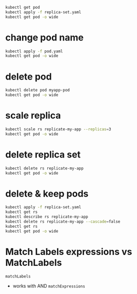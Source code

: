 ```sh
kubectl get pod
kubectl apply -f replica-set.yaml
kubectl get pod -o wide
```
# change pod name
```sh
kubectl apply -f pod.yaml
kubectl get pod -o wide
```

# delete pod
```sh
kubectl delete pod myapp-pod
kubectl get pod -o wide
```
# scale replica
```sh
kubectl scale rs replicate-my-app --replicas=3
kubectl get pod -o wide
```
# delete replica set
```sh
kubectl delete rs replicate-my-app
kubectl get pod -o wide
```
# delete & keep pods
```sh
kubectl apply -f replica-set.yaml
kubectl get rs
kubectl describe rs replicate-my-app
kubectl delete rs replicate-my-app --cascade=false
kubectl get rs
kubectl get pod -o wide
```

# Match Labels expressions vs MatchLabels
`matchLabels`
- works with AND
`matchExpressions` 

